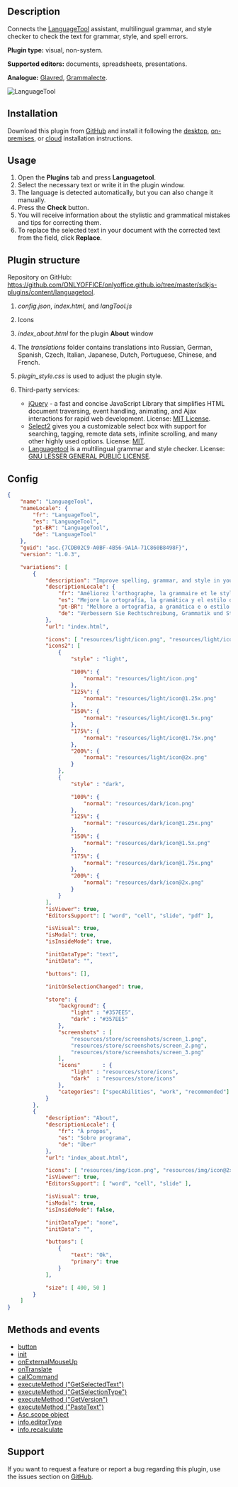## Description

Connects the [LanguageTool](https://languagetool.org/) assistant, multilingual grammar, and style checker to check the text for grammar, style, and spell errors.

**Plugin type:** visual, non-system.

**Supported editors:** documents, spreadsheets, presentations.

**Analogue:** [Glavred](https://github.com/ONLYOFFICE/onlyoffice.github.io/tree/master/sdkjs-plugins/content/glavred), [Grammalecte](https://github.com/ONLYOFFICE/onlyoffice.github.io/tree/master/sdkjs-plugins/content/grammalecte).

![LanguageTool](/assets/images/plugins/gifs/language-tool.gif)

## Installation

Download this plugin from [GitHub](https://github.com/ONLYOFFICE/onlyoffice.github.io/tree/master/sdkjs-plugins/content/languagetool) and install it following the [desktop](../../Adding%20plugins/ONLYOFFICE%20Desktop%20Editors/index.md), [on-premises](../../Adding%20plugins/ONLYOFFICE%20Docs%20on-premises/index.md), or [cloud](../../Adding%20plugins/ONLYOFFICE%20Cloud/index.md) installation instructions.

## Usage

1. Open the **Plugins** tab and press **Languagetool**.
2. Select the necessary text or write it in the plugin window.
3. The language is detected automatically, but you can also change it manually.
4. Press the **Check** button.
5. You will receive information about the stylistic and grammatical mistakes and tips for correcting them.
6. To replace the selected text in your document with the corrected text from the field, click **Replace**.

## Plugin structure

Repository on GitHub: <https://github.com/ONLYOFFICE/onlyoffice.github.io/tree/master/sdkjs-plugins/content/languagetool>.

1. *config.json*, *index.html*, and *langTool.js*

2. Icons

3. *index\_about.html* for the plugin **About** window

4. The *translations* folder contains translations into Russian, German, Spanish, Czech, Italian, Japanese, Dutch, Portuguese, Chinese, and French.

5. *plugin\_style.css* is used to adjust the plugin style.

6. Third-party services:

   * [jQuery](https://jquery.com) - a fast and concise JavaScript Library that simplifies HTML document traversing, event handling, animating, and Ajax interactions for rapid web development. License: [MIT License](https://github.com/ONLYOFFICE/onlyoffice.github.io/blob/master/sdkjs-plugins/content/languagetool/licenses/jQuery.license).
   * [Select2](https://select2.org/) gives you a customizable select box with support for searching, tagging, remote data sets, infinite scrolling, and many other highly used options. License: [MIT](https://github.com/ONLYOFFICE/onlyoffice.github.io/blob/master/sdkjs-plugins/content/languagetool/licenses/Select2.license).
   * [Languagetool](https://languagetool.org/) is a multilingual grammar and style checker. License: [GNU LESSER GENERAL PUBLIC LICENSE](https://github.com/ONLYOFFICE/onlyoffice.github.io/blob/master/sdkjs-plugins/content/languagetool/licenses/Languagetool's.license).

## Config

``` json
{
    "name": "LanguageTool",
    "nameLocale": {
        "fr": "LanguageTool",
        "es": "LanguageTool",
        "pt-BR": "LanguageTool",
        "de": "LanguageTool"
    },
    "guid": "asc.{7CDB02C9-A0BF-4B56-9A1A-71C860B8498F}",
    "version": "1.0.3",

    "variations": [
        {
            "description": "Improve spelling, grammar, and style in your texts.",
            "descriptionLocale": {
                "fr": "Améliorez l'orthographe, la grammaire et le style de vos textes.",
                "es": "Mejore la ortografía, la gramática y el estilo de sus textos.",
                "pt-BR": "Melhore a ortografia, a gramática e o estilo dos seus textos.",
                "de": "Verbessern Sie Rechtschreibung, Grammatik und Stil in Ihren Texten."
            },
            "url": "index.html",

            "icons": [ "resources/light/icon.png", "resources/light/icon@2x.png" ],
            "icons2": [
                {
                    "style" : "light",

                    "100%": {
                        "normal": "resources/light/icon.png"
                    },
                    "125%": {
                        "normal": "resources/light/icon@1.25x.png"
                    },
                    "150%": {
                        "normal": "resources/light/icon@1.5x.png"
                    },
                    "175%": {
                        "normal": "resources/light/icon@1.75x.png"
                    },
                    "200%": {
                        "normal": "resources/light/icon@2x.png"
                    }
                },
                {
                    "style" : "dark",

                    "100%": {
                        "normal": "resources/dark/icon.png"
                    },
                    "125%": {
                        "normal": "resources/dark/icon@1.25x.png"
                    },
                    "150%": {
                        "normal": "resources/dark/icon@1.5x.png"
                    },
                    "175%": {
                        "normal": "resources/dark/icon@1.75x.png"
                    },
                    "200%": {
                        "normal": "resources/dark/icon@2x.png"
                    }
                }
            ],
            "isViewer": true,
            "EditorsSupport": [ "word", "cell", "slide", "pdf" ],

            "isVisual": true,
            "isModal": true,
            "isInsideMode": true,

            "initDataType": "text",
            "initData": "",

            "buttons": [],

            "initOnSelectionChanged": true,

            "store": {
                "background": {
                    "light" : "#357EE5",
                    "dark" : "#357EE5"
                },
                "screenshots" : [
                    "resources/store/screenshots/screen_1.png",
                    "resources/store/screenshots/screen_2.png",
                    "resources/store/screenshots/screen_3.png"
                ],
                "icons"       : {
                    "light" : "resources/store/icons",
                    "dark"  : "resources/store/icons"
                },
                "categories": ["specAbilities", "work", "recommended"]
            }
        },
        {
            "description": "About",
            "descriptionLocale": {
                "fr": "À propos",
                "es": "Sobre programa",
                "de": "Über"
            },
            "url": "index_about.html",

            "icons": [ "resources/img/icon.png", "resources/img/icon@2x.png" ],
            "isViewer": true,
            "EditorsSupport": [ "word", "cell", "slide" ],

            "isVisual": true,
            "isModal": true,
            "isInsideMode": false,

            "initDataType": "none",
            "initData": "",

            "buttons": [
                {
                    "text": "Ok",
                    "primary": true
                }
            ],

            "size": [ 400, 50 ]
        }
    ]
}
```

## Methods and events

* [button](/plugin/events/button)
* [init](/plugin/events/init)
* [onExternalMouseUp](/plugin/events/onexternalmouseup)
* [onTranslate](/plugin/events/ontranslate)
* [callCommand](/plugin/callcommand)
* [executeMethod ("GetSelectedText")](/plugin/executemethod/common/getselectedtext)
* [executeMethod ("GetSelectionType")](/plugin/executemethod/common/getselectiontype)
* [executeMethod ("GetVersion")](/plugin/executemethod/common/getversion)
* [executeMethod ("PasteText")](/plugin/executemethod/common/pastetext)
* [Asc.scope object](/plugin/scope)
* [info.editorType](/plugin/info#editorType)
* [info.recalculate](/plugin/info#recalculate)

## Support

If you want to request a feature or report a bug regarding this plugin, use the issues section on [GitHub](https://github.com/ONLYOFFICE/onlyoffice.github.io/issues).
